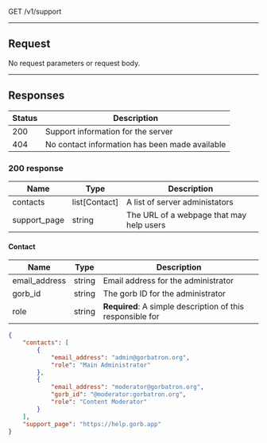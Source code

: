 GET /v1/support

---

## Request

No request parameters or request body.

---

## Responses

|Status|Description|
|-|-|
|200|Support information for the server|
|404|No contact information has been made available|

### 200 response

|Name|Type|Description|
|-|-|-|
|contacts|list[Contact]|A list of server administators|
|support_page|string|The URL of a webpage that may help users|

#### Contact
|Name|Type|Description|
|-|-|-|
|email_address|string|Email address for the administrator|
|gorb_id|string|The gorb ID for the administrator|
|role|string|**Required**: A simple description of this responsible for|

```json
{
    "contacts": [
        {
            "email_address": "admin@gorbatron.org",
            "role": "Main Administrator"
        },
        {
            "email_address": "moderator@gorbatron.org",
            "gorb_id": "@moderator:gorbatron.org",
            "role": "Content Moderator"
        }
    ],
    "support_page": "https://help.gorb.app"
}
```